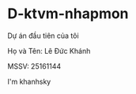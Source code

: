 # D-ktvm-nhapmon

Dự án đầu tiên của tôi

Họ và Tên: Lê Đức Khánh 

MSSV: 25161144

I'm khanhsky



